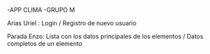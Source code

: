 
-APP CLIMA
-GRUPO M

Arias Uriel :  Login / Registro de nuevo usuario

Parada Enzo:  Lista con los datos principales de los elementos / Datos completos de un elemento





